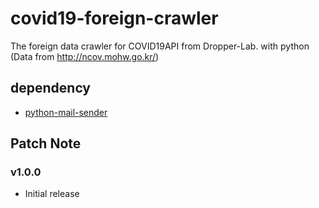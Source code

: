# covid19-foreign-crawler
The foreign data crawler for COVID19API from Dropper-Lab. with python (Data from http://ncov.mohw.go.kr/)

## dependency
- [python-mail-sender](https://github.com/Dropper-Lab/python-mail-sender)

## Patch Note

### v1.0.0
- Initial release